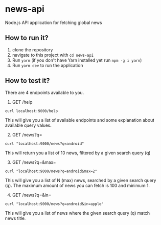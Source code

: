 # news-api
Node.js API application for fetching global news 

## How to run it?

1. clone the repository
2. navigate to this project with `cd news-api`
3. Run `yarn` (if you don't have Yarn installed yet run `npm -g i yarn`)
4. Run `yarn dev` to run the application

## How to test it? 

There are 4 endpoints available to you.

1. GET /help 
```
curl localhost:9000/help
```
This will give you a list of available endpoints and some explanation about available query values.

2. GET /news?q=<your-search-query>
```
curl "localhost:9000/news?q=android"
```
This will return you a list of 10 news, filtered by a given search query (q)

3. GET /news?q=<your-search-query>&max=<N>
```
curl "localhost:9000/news?q=android&max=2"
```
This will give you a list of N (max) news, searched by a given search query (q).
The maximum amount of news you can fetch is 100 and minimum 1.

4. GET /news?q=<your-search-query>&in=<title-name>
```
curl "localhost:9000/news?q=android&in=apple"
```
This will give you a list of news where the given search query (q) match news title.
